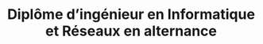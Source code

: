 ---
layout: post
title:  "Diplôme d’ingénieur en Informatique et Réseaux en alternance"
date-start:   2004-09
date-end: 2007-09
categories: cv
company: "Ingénieurs 2000"
place: "Champs sur Marne (umlv/CNAM) (77)" 
---